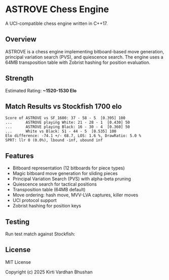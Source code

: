 # ASTROVE Chess Engine

A UCI-compatible chess engine written in C++17.

## Overview

ASTROVE is a chess engine implementing bitboard-based move generation, principal variation search (PVS), and quiescence search. The engine uses a 64MB transposition table with Zobrist hashing for position evaluation.


## Strength

Estimated Rating:  **~1520-1530 Elo**

## Match Results vs Stockfish 1700 elo
```
Score of ASTROVE vs SF_1600: 37 - 58 - 5  [0.395] 100
...      ASTROVE playing White: 21 - 28 - 1  [0.430] 50
...      ASTROVE playing Black: 16 - 30 - 4  [0.360] 50
...      White vs Black: 51 - 44 - 5  [0.535] 100
Elo difference: -74.1 +/- 68.7, LOS: 1.6 %, DrawRatio: 5.0 %
SPRT: llr 0 (0.0%), lbound -inf, ubound inf

```

## Features

- Bitboard representation (12 bitboards for piece types)
- Magic bitboard move generation for sliding pieces
- Principal Variation Search (PVS) with alpha-beta pruning
- Quiescence search for tactical positions
- Transposition table (64MB default)
- Move ordering: hash move, MVV-LVA captures, killer moves
- UCI protocol support
- Zobrist hashing for position keys

## Testing

Run test match against Stockfish:



## License

MIT License

Copyright (c) 2025 Kirti Vardhan Bhushan


